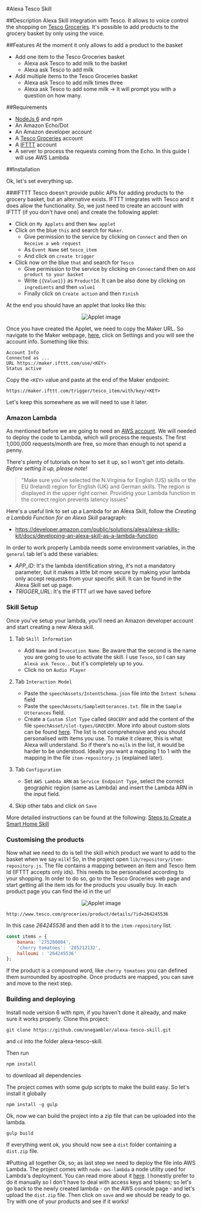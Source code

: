 #Alexa Tesco Skill

##Description
Alexa Skill integration with Tesco. It allows to voice control the shopping on [Tesco Groceries](http://www.tesco.com/groceries/).
It's possible to add products to the grocery basket by only using the voice.

##Features
At the moment it only allows to add a product to the basket
* Add one item to the Tesco Groceries basket
    * Alexa ask Tesco to add milk to the basket
    * Alexa ask Tesco to add milk
* Add multiple items to the Tesco Groceries basket
    * Alexa ask Tesco to add milk times three
    * Alexa ask Tesco to add some milk -> It will prompt you with a question on how many.

##Requirements
* [NodeJs 6](https://nodejs.org/en/download/) and npm
* An Amazon Echo/Dot
* An Amazon developer account
* A [Tesco Groceries](http://www.tesco.com/groceries/) account
* A [IFTTT](https://ifttt.com) account
* A server to process the requests coming from the Echo. In this guide I will use AWS Lambda

##Installation

Ok, let's set everything up.

###IFTTT
Tesco doesn't provide public APIs for adding products to the grocery basket, but an alternative exists. IFTTT integrates with Tesco and it does allow the functionality. So, we just need to create an account with IFTTT (if you don't have one) and create the following applet:

* Click on `My Applets` and then `New applet`
* Click on the blue `this` and search for `Maker`. 
    * Give permission to the service by clicking on `Connect` and then on `Receive a web request`
    * As `Event Name` set `tesco_item`
    * And click on `create trigger`
* Click now on the blue `that` and search for `Tesco`
    * Give permission to the service by clicking on `Connect`and then on `Add product to your basket`
    * Write `{{Value1}}` as `ProductId`. It can be also done by clicking on `ingredients` and then `value1`
    * Finally click on `Create action` and then `Finish` 

At the end you should have an applet that looks like this:

<p align="center">
  <img src="https://cloud.githubusercontent.com/assets/9900050/21463243/143ab56e-c95e-11e6-80f9-d6391bc62e66.png" alt="Applet image"/>
</p>

Once you have created the Applet, we need to copy the Maker URL. So navigate to the Maker webpage, [here](https://ifttt.com/maker), click on Settings and you will see the account info. Something like this:
```
Account Info
Connected as ...
URL https://maker.ifttt.com/use/<KEY>
Status active
```
Copy the `<KEY>` value and paste at the end of the Maker endpoint:
```
https://maker.ifttt.com/trigger/tesco_item/with/key/<KEY>
```
Let's keep this somewhere as we will need to use it later.

### Amazon Lambda
As mentioned before we are going to need an [AWS account](https://aws.amazon.com/). We will needed to deploy the code to Lambda, which will process the requests. The first 1,000,000 requests/month are free, so more than enough to not spend a penny.

There's plenty of tutorials on how to set it up, so I won't get into details. 
*Before setting it up, please note!*
> "Make sure you’ve selected the N.Virginia for English (US) skills or the EU (Ireland) region for English (UK) and German skills. The region is displayed in the upper right corner. Providing your Lambda function in the correct region prevents latency issues" 

Here's a useful link to set up a Lambda for an Alexa Skill, follow the _Creating a Lambda Function for an Alexa Skill_ paragraph:
* https://developer.amazon.com/public/solutions/alexa/alexa-skills-kit/docs/developing-an-alexa-skill-as-a-lambda-function

In order to work properly Lambda needs some environment variables, in the `general` tab let's add these variables:
* _APP_ID_: It's the lambda identification string, it's not a mandatory parameter, but it makes a little bit more secure by making your lambda only accept requests from your specific skill. It can be found in the Alexa Skill set up page.
* _TRIGGER_URL_: It's the IFTTT url we have saved before

### Skill Setup
Once you've setup your lambda, you'll need an Amazon developer account and start creating a new Alexa skill.

1. Tab `Skill Information` 
    * Add `Name` and `Invocation Name`. Be aware that the second is the name you are going to use to activate the skill. I use `Tesco`, so I can say `Alexa ask Tesco..` but it's completely up to you.
    * Click no on `Audio Player`
    
2. Tab `Interaction Model`
    * Paste the `speechAssets/IntentSchema.json` file into the `Intent Schema` field
    * Paste the `speechAssets/SampleUtterances.txt`. file in the `Sample Utterances` field.
    * Create a `Custom Slot Type` called `GROCERY` and add the content of the file `speechAsset/slot-types/GROCERY`. More info about custom slots can be found [here](https://developer.amazon.com/public/solutions/alexa/alexa-skills-kit/docs/defining-the-voice-interface#custom-slot-types). The list is not comprehensive and you should personalised with items you use. To make it clearer, this is what Alexa will understand. So if there's no `milk` in the list, it would be harder to be understood. Ideally you want a mapping 1 to 1 with the mapping in the file `item-repository.js` (explained later).

3. Tab `Configuration`
    * Set `AWS Lambda ARN` as `Service Endpoint Type`, select the correct geographic region (same as Lambda) and insert the Lambda ARN in the input field.

4. Skip other tabs and click on `Save`

More detailed instructions can be found at the following: [Steps to Create a Smart Home Skill](https://developer.amazon.com/public/solutions/alexa/alexa-skills-kit/docs/steps-to-create-a-smart-home-skill)

### Customising the products
Now what we need to do is tell the skill which product we want to add to the basket when we say `milk`!
So, in the project open `lib/repository/item-repository.js`. The file contains a mapping between an item and Tesco Item Id (IFTTT accepts only ids). This needs to be personalised according to your shopping. In order to do so, go to the Tesco Groceries web page and start getting all the item ids for the products you usually buy.
In each product page you can find the id in the url

<p align="center">
  <img src="https://cloud.githubusercontent.com/assets/9900050/21467441/f19ceb16-c9e5-11e6-96fe-c501691e832e.png" alt="Applet image"/>
</p>

````
http://www.tesco.com/groceries/product/details/?id=264245536
````
In this case *264245536* and then add it to the `item-repository` list.

```javascript
const items = {
    banana: '275280804',
    'cherry tomatoes': '285212132',
    halloumi : '264245536'
};
```
If the product is a compound word, like `cherry tomatoes` you can defined them surrounded by apostrophe. Once products are mapped, you can save and move to the next step.

### Building and deploying
Install node version 6 with npm, if you haven't done it already, and make sure it works properly.
Clone this project: 
```
git clone https://github.com/onegambler/alexa-tesco-skill.git
```
and `cd` into the folder alexa-tesco-skill.

Then run 
```
npm install
```
to download all dependencies

The project comes with some gulp scripts to make the build easy. So let's install it globally
```
npm install -g gulp
```
Ok, now we can build the project into a zip file that can be uploaded into the lambda.
```
gulp build
```
If everything went ok, you should now see a `dist` folder containing a `dist.zip` file.

#Putting all together
Ok, so; as last step we need to deploy the file into AWS Lambda. The project comes with `node-aws-lambda` a node utility used for Lambda's deployment. You can read more about it [here](https://www.npmjs.com/package/node-aws-lambda).
I honestly prefer to do it manually so I don't have to deal with access keys and tokens; so let's go back to the newly created lambda - on the AWS console page - and let's upload the `dist.zip` file.
Then click on `save` and we should be ready to go. Try with one of your products and see if it works!
